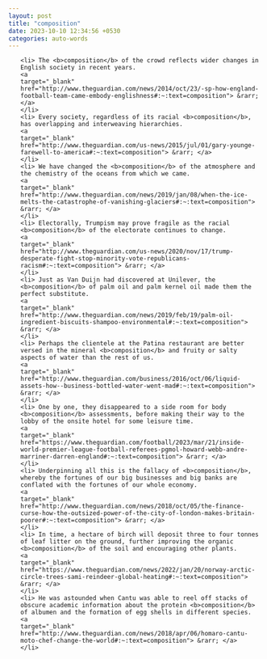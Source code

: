 ```yaml
---
layout: post
title: "composition"
date: 2023-10-10 12:34:56 +0530
categories: auto-words
---
```

<ol>

    <li> The <b>composition</b> of the crowd reflects wider changes in English society in recent years.
    <a 
    target="_blank" 
    href="http://www.theguardian.com/news/2014/oct/23/-sp-how-england-football-team-came-embody-englishness#:~:text=composition"> &rarr; </a>
    </li>
    <li> Every society, regardless of its racial <b>composition</b>, has overlapping and interweaving hierarchies.
    <a 
    target="_blank" 
    href="http://www.theguardian.com/us-news/2015/jul/01/gary-younge-farewell-to-america#:~:text=composition"> &rarr; </a>
    </li>
    <li> We have changed the <b>composition</b> of the atmosphere and the chemistry of the oceans from which we came.
    <a 
    target="_blank" 
    href="http://www.theguardian.com/news/2019/jan/08/when-the-ice-melts-the-catastrophe-of-vanishing-glaciers#:~:text=composition"> &rarr; </a>
    </li>
    <li> Electorally, Trumpism may prove fragile as the racial <b>composition</b> of the electorate continues to change.
    <a 
    target="_blank" 
    href="http://www.theguardian.com/us-news/2020/nov/17/trump-desperate-fight-stop-minority-vote-republicans-racism#:~:text=composition"> &rarr; </a>
    </li>
    <li> Just as Van Duijn had discovered at Unilever, the <b>composition</b> of palm oil and palm kernel oil made them the perfect substitute.
    <a 
    target="_blank" 
    href="http://www.theguardian.com/news/2019/feb/19/palm-oil-ingredient-biscuits-shampoo-environmental#:~:text=composition"> &rarr; </a>
    </li>
    <li> Perhaps the clientele at the Patina restaurant are better versed in the mineral <b>composition</b> and fruity or salty aspects of water than the rest of us.
    <a 
    target="_blank" 
    href="http://www.theguardian.com/business/2016/oct/06/liquid-assets-how--business-bottled-water-went-mad#:~:text=composition"> &rarr; </a>
    </li>
    <li> One by one, they disappeared to a side room for body <b>composition</b> assessments, before making their way to the lobby of the onsite hotel for some leisure time.
    <a 
    target="_blank" 
    href="https://www.theguardian.com/football/2023/mar/21/inside-world-premier-league-football-referees-pgmol-howard-webb-andre-marriner-darren-england#:~:text=composition"> &rarr; </a>
    </li>
    <li> Underpinning all this is the fallacy of <b>composition</b>, whereby the fortunes of our big businesses and big banks are conflated with the fortunes of our whole economy.
    <a 
    target="_blank" 
    href="http://www.theguardian.com/news/2018/oct/05/the-finance-curse-how-the-outsized-power-of-the-city-of-london-makes-britain-poorer#:~:text=composition"> &rarr; </a>
    </li>
    <li> In time, a hectare of birch will deposit three to four tonnes of leaf litter on the ground, further improving the organic <b>composition</b> of the soil and encouraging other plants.
    <a 
    target="_blank" 
    href="https://www.theguardian.com/news/2022/jan/20/norway-arctic-circle-trees-sami-reindeer-global-heating#:~:text=composition"> &rarr; </a>
    </li>
    <li> He was astounded when Cantu was able to reel off stacks of obscure academic information about the protein <b>composition</b> of albumen and the formation of egg shells in different species.
    <a 
    target="_blank" 
    href="http://www.theguardian.com/news/2018/apr/06/homaro-cantu-moto-chef-change-the-world#:~:text=composition"> &rarr; </a>
    </li>